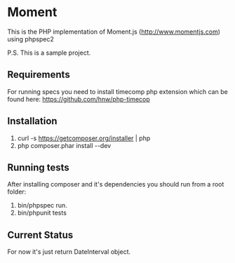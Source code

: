 Moment
=============

This is the PHP implementation of Moment.js (http://www.momentjs.com) using phpspec2

P.S. This is a sample project.


Requirements
------------
For running specs you need to install timecomp php extension which can be found here: https://github.com/hnw/php-timecop

Installation
------------

1. curl -s https://getcomposer.org/installer | php
2. php composer.phar install --dev

Running tests
------------
After installing composer and it's dependencies you should run from a root folder:
 1. bin/phpspec run.
 2. bin/phpunit tests


Current Status
--------------
For now it's just return DateInterval object.
